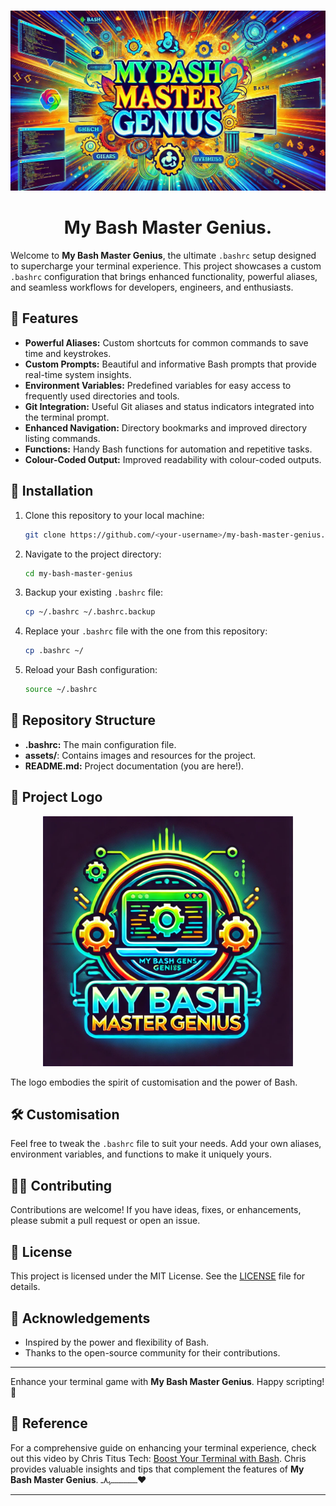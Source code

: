 #
<p align="center">
       <img width="1024" src='assets/Images/My_Bash_Master_Genius_02.png' alt="Logo">
</p>

<h1 align="center">
  My Bash Master Genius.
</h1>


Welcome to **My Bash Master Genius**, the ultimate `.bashrc` setup designed to supercharge your terminal experience. This project showcases a custom `.bashrc` configuration that brings enhanced functionality, powerful aliases, and seamless workflows for developers, engineers, and enthusiasts.

## 🎯 Features

- **Powerful Aliases:** Custom shortcuts for common commands to save time and keystrokes.
- **Custom Prompts:** Beautiful and informative Bash prompts that provide real-time system insights.
- **Environment Variables:** Predefined variables for easy access to frequently used directories and tools.
- **Git Integration:** Useful Git aliases and status indicators integrated into the terminal prompt.
- **Enhanced Navigation:** Directory bookmarks and improved directory listing commands.
- **Functions:** Handy Bash functions for automation and repetitive tasks.
- **Colour-Coded Output:** Improved readability with colour-coded outputs.

## 🚀 Installation

1. Clone this repository to your local machine:
   ```bash
   git clone https://github.com/<your-username>/my-bash-master-genius.git
   ```

2. Navigate to the project directory:
   ```bash
   cd my-bash-master-genius
   ```

3. Backup your existing `.bashrc` file:
   ```bash
   cp ~/.bashrc ~/.bashrc.backup
   ```

4. Replace your `.bashrc` file with the one from this repository:
   ```bash
   cp .bashrc ~/
   ```

5. Reload your Bash configuration:
   ```bash
   source ~/.bashrc
   ```

## 📁 Repository Structure

- **.bashrc:** The main configuration file.
- **assets/**: Contains images and resources for the project.
- **README.md:** Project documentation (you are here!).

## 🎨 Project Logo

<p align="center">
       <img width="400" src='assets/Images/My_Bash_Master_Genius_logo_01.png' alt="Logo">
</p>

The logo embodies the spirit of customisation and the power of Bash.

## 🛠️ Customisation

Feel free to tweak the `.bashrc` file to suit your needs. Add your own aliases, environment variables, and functions to make it uniquely yours.

## 🧑‍💻 Contributing

Contributions are welcome! If you have ideas, fixes, or enhancements, please submit a pull request or open an issue.

## 📜 License

This project is licensed under the MIT License. See the [LICENSE](LICENSE) file for details.

## 🌟 Acknowledgements

- Inspired by the power and flexibility of Bash.
- Thanks to the open-source community for their contributions.

---

Enhance your terminal game with **My Bash Master Genius**. Happy scripting! 🎉


## 🌱 Reference

For a comprehensive guide on enhancing your terminal experience, check out this video by Chris Titus Tech: [Boost Your Terminal with Bash](https://youtu.be/0phdCAFFicY?si=i56wyJ2H_uSccCE_). Chris provides valuable insights and tips that complement the features of **My Bash Master Genius**.
ـــــــــــــــﮩ٨ـ❤️️

---